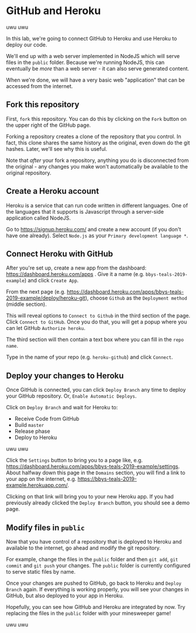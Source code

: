 # GitHub and Heroku

uwu uwu 

In this lab, we're going to connect GitHub to Heroku and use Heroku to deploy our code.

We'll end up with a web server implemented in NodeJS which will serve files in the `public` folder.
Because we're running NodeJS, this can eventually be _more_ than a web server - it can also serve generated content.

When we're done, we will have a very basic web "application" that can be accessed from the internet.

## Fork this repository

First, `fork` this repository.
You can do this by clicking on the `Fork` button on the upper right of the GitHub page.

Forking a repository creates a clone of the repository that you control.
In fact, this clone shares the same history as the original, even down do the git hashes.
Later, we'll see why this is useful.

Note that _after_ your fork a repository, anything you do is disconnected from the original - any changes you make won't automatically be available to the original repository.

## Create a Heroku account

Heroku is a service that can run code written in different languages.
One of the languages that it supports is Javascript through a server-side application called NodeJS.

Go to https://signup.heroku.com/ and create a new account (if you don't have one already).
Select `Node.js` as your `Primary development language *`.

## Connect Heroku with GitHub

After you're set up, create a new app from the dashboard: https://dashboard.heroku.com/apps .
Give it a name (e.g. `bbys-teals-2019-example`) and click `Create App`.

From the next page (e.g. https://dashboard.heroku.com/apps/bbys-teals-2019-example/deploy/heroku-git), choose `Github` as the `Deployment method` (middle section).

This will reveal options to `Connect to Github` in the third section of the page.
Click `Connect to GitHub`.
Once you do that, you will get a popup where you can let GitHub `Authorize heroku`.

The third section will then contain a text box where you can fill in the `repo name`.

Type in the name of your repo (e.g. `heroku-github`) and click `Connect`.

## Deploy your changes to Heroku

Once GitHub is connected, you can click `Deploy Branch` any time to deploy your GitHub repository.
Or, `Enable Automatic Deploys`.

Click on `Deploy Branch` and wait for Heroku to:
- Receive Code from GitHub
- Build `master`
- Release phase
- Deploy to Heroku

uwu uwu

Click the `Settings` button to bring you to a page like, e.g. https://dashboard.heroku.com/apps/bbys-teals-2019-example/settings.
About halfway down this page in the `Domains` section, you will find a link to your app on the internet, e.g. https://bbys-teals-2019-example.herokuapp.com/.

Clicking on that link will bring you to your new Heroku app.
If you had previously already clicked the `Deploy Branch` button, you should see a demo page.

## Modify files in `public`

Now that you have control of a repository that is deployed to Heroku and available to the internet, go ahead and modify the git repository.

For example, change the files in the `public` folder and then `git add`, `git commit` and `git push` your changes.
The `public` folder is currently configured to serve static files by name.

Once your changes are pushed to GitHub, go back to Heroku and `Deploy Branch` again.
If everything is working properly, you will see your changes in GitHub, but also deployed to your app in Heroku.

Hopefully, you can see how GitHub and Heroku are integrated by now. Try replacing the files in the `public` folder with your minesweeper game!

uwu uwu
